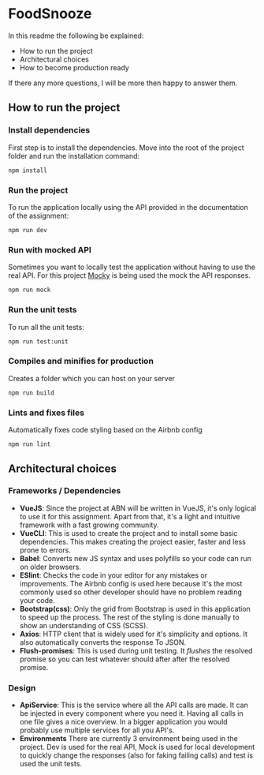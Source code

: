 # FoodSnooze
In this readme the following be explained:
* How to run the project
* Architectural choices
* How to become production ready

If there any more questions, I will be more then happy to answer them.

 
## How to run the project

### Install dependencies
First step is to install the dependencies. 
Move into the root of the project folder and run the installation command: 
```
npm install
```

### Run the project
To run the application locally using the API provided in the documentation of the assignment:
```
npm run dev
```

### Run with mocked API
Sometimes you want to locally test the application without having to use the real API. For this project [Mocky](https://www.mocky.io/) is being used the mock the API responses. 
```
npm run mock
```

### Run the unit tests
To run all the unit tests:
```
npm run test:unit
```

### Compiles and minifies for production
Creates a folder which you can host on your server
```
npm run build
```

### Lints and fixes files
Automatically fixes code styling based on the Airbnb config
```
npm run lint
```

## Architectural choices
### Frameworks / Dependencies
* **VueJS**: Since the project at ABN will be written in VueJS, it's only logical to use it for this assignment. 
Apart from that, it's a light and intuitive framework with a fast growing community.
* **VueCLI**: This is used to create the project and to install some basic dependencies. 
This makes creating the project easier, faster and less prone to errors.
* **Babel**: Converts new JS syntax and uses polyfills so your code can run on older browsers. 
* **ESlint**: Checks the code in your editor for any mistakes or improvements. 
The Airbnb config is used here because it's the most commonly used so other developer should have no problem reading your code.
* **Bootstrap(css)**:  Only the grid from Bootstrap is used in this application to speed up the process.
The rest of the styling is done manually to show an understanding of CSS (SCSS).
* **Axios**: HTTP client that is widely used for it's simplicity and options. It also automatically converts the response To JSON. 
* **Flush-promises**: This is used during unit testing. 
It *flushes* the resolved promise so you can test whatever should after after the resolved promise.

### Design
* **ApiService**: This is the service where all the API calls are made. It can be injected in every component where you need it.
Having all calls in one file gives a nice overview. In a bigger application you would probably use multiple services for all you API's.
* **Environments** There are currently 3 environment being used in the project. 
Dev is used for the real API, Mock is used for local development to quickly change the responses (also for faking failing calls) and test is used the unit tests.



